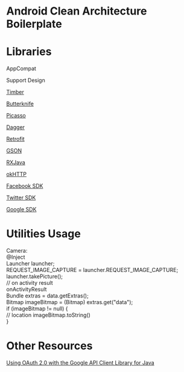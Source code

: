 # Android Clean Architecture Boilerplate

# Libraries
<p>AppCompat</p>
<p>Support Design</p>
<p><a href="https://github.com/JakeWharton/timber">Timber</a></p>
<p><a href="http://jakewharton.github.io/butterknife">Butterknife</a></p>
<p><a href="https://github.com/square/picasso">Picasso</a></p>
<p><a href="http://google.github.io/dagger/">Dagger</a></p>
<p><a href="http://square.github.io/retrofit">Retrofit</a></p>
<p><a href="https://github.com/google/gson">GSON</a></p>
<p><a href="https://github.com/ReactiveX/RxJava">RXJava</a></p>
<p><a href="http://square.github.io/okhttp/">okHTTP</a></p>
<p><a href="https://developers.facebook.com/docs/android/">Facebook SDK</a></p>
<p><a href="hhttps://docs.fabric.io/android/twitter/twitter.html">Twitter SDK</a></p>
<p><a href="https://developers.google.com/api-client-library/java/google-api-java-client/oauth2">Google SDK</a></p>

# Utilities Usage
<p>
Camera: <br>
@Inject <br>
Launcher launcher; <br>
REQUEST_IMAGE_CAPTURE = launcher.REQUEST_IMAGE_CAPTURE; <br>
launcher.takePicture(); <br>
// on activity result <br>
onActivityResult <br>
Bundle extras = data.getExtras(); <br>
Bitmap imageBitmap = (Bitmap) extras.get("data"); <br>
if (imageBitmap != null) { <br>
// location imageBitmap.toString() <br>
}
</p>
<p></p>
<p></p>
<p></p>
<p></p>
<p></p>

# Other Resources
<p><a href="https://developers.google.com/api-client-library/java/google-api-java-client/oauth2">Using OAuth 2.0 with the Google API Client Library for Java</a></p>
